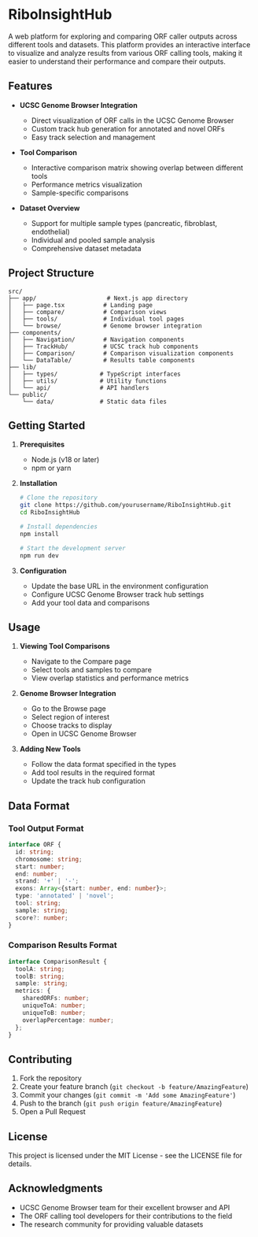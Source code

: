 # RiboInsightHub

A web platform for exploring and comparing ORF caller outputs across different tools and datasets. This platform provides an interactive interface to visualize and analyze results from various ORF calling tools, making it easier to understand their performance and compare their outputs.

## Features

- **UCSC Genome Browser Integration**
  - Direct visualization of ORF calls in the UCSC Genome Browser
  - Custom track hub generation for annotated and novel ORFs
  - Easy track selection and management

- **Tool Comparison**
  - Interactive comparison matrix showing overlap between different tools
  - Performance metrics visualization
  - Sample-specific comparisons

- **Dataset Overview**
  - Support for multiple sample types (pancreatic, fibroblast, endothelial)
  - Individual and pooled sample analysis
  - Comprehensive dataset metadata

## Project Structure

```
src/
├── app/                    # Next.js app directory
│   ├── page.tsx           # Landing page
│   ├── compare/           # Comparison views
│   ├── tools/             # Individual tool pages
│   └── browse/            # Genome browser integration
├── components/            
│   ├── Navigation/        # Navigation components
│   ├── TrackHub/          # UCSC track hub components
│   ├── Comparison/        # Comparison visualization components
│   └── DataTable/         # Results table components
├── lib/
│   ├── types/            # TypeScript interfaces
│   ├── utils/            # Utility functions
│   └── api/              # API handlers
└── public/
    └── data/             # Static data files
```

## Getting Started

1. **Prerequisites**
   - Node.js (v18 or later)
   - npm or yarn

2. **Installation**
   ```bash
   # Clone the repository
   git clone https://github.com/yourusername/RiboInsightHub.git
   cd RiboInsightHub

   # Install dependencies
   npm install

   # Start the development server
   npm run dev
   ```

3. **Configuration**
   - Update the base URL in the environment configuration
   - Configure UCSC Genome Browser track hub settings
   - Add your tool data and comparisons

## Usage

1. **Viewing Tool Comparisons**
   - Navigate to the Compare page
   - Select tools and samples to compare
   - View overlap statistics and performance metrics

2. **Genome Browser Integration**
   - Go to the Browse page
   - Select region of interest
   - Choose tracks to display
   - Open in UCSC Genome Browser

3. **Adding New Tools**
   - Follow the data format specified in the types
   - Add tool results in the required format
   - Update the track hub configuration

## Data Format

### Tool Output Format
```typescript
interface ORF {
  id: string;
  chromosome: string;
  start: number;
  end: number;
  strand: '+' | '-';
  exons: Array<{start: number, end: number}>;
  type: 'annotated' | 'novel';
  tool: string;
  sample: string;
  score?: number;
}
```

### Comparison Results Format
```typescript
interface ComparisonResult {
  toolA: string;
  toolB: string;
  sample: string;
  metrics: {
    sharedORFs: number;
    uniqueToA: number;
    uniqueToB: number;
    overlapPercentage: number;
  };
}
```

## Contributing

1. Fork the repository
2. Create your feature branch (`git checkout -b feature/AmazingFeature`)
3. Commit your changes (`git commit -m 'Add some AmazingFeature'`)
4. Push to the branch (`git push origin feature/AmazingFeature`)
5. Open a Pull Request

## License

This project is licensed under the MIT License - see the LICENSE file for details.

## Acknowledgments

- UCSC Genome Browser team for their excellent browser and API
- The ORF calling tool developers for their contributions to the field
- The research community for providing valuable datasets